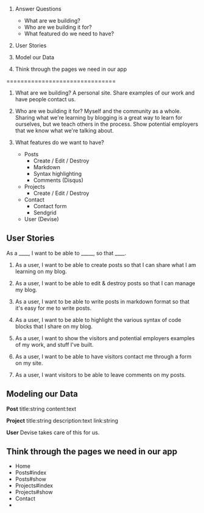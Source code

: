1. Answer Questions
   - What are we building?
   - Who are we building it for?
   - What featured do we need to have?

2. User Stories

3. Model our Data

4. Think through the pages we need in our app

===============================

1. What are we building? A personal site. Share examples of our work and have people contact us.

2. Who are we building it for? Myself and the community as a whole. Sharing what we're learning by blogging is a great way to learn for ourselves, but we teach others in the process. Show potential employers that we know what we're talking about.

3. What features do we want to have?
    - Posts
      - Create / Edit / Destroy
      - Markdown
      - Syntax highlighting
      - Comments (Disqus)
    - Projects
      - Create / Edit / Destroy
    - Contact
      - Contact form
      - Sendgrid
    - User (Devise)

## User Stories
  As a ____, I want to be able to _____, so that ____.

1. As a user, I want to be able to create posts so that I can share what I am learning on my blog.

2. As a user, I want to be able to edit & destroy posts so that I can manage my blog.

3. As a user, I want to be able to write posts in markdown format so that it's easy for me to write posts.

4. As a user, I want to be able to highlight the various syntax of code blocks that I share on my blog.

5. As a user, I want to show the visitors and potential employers examples of my work, and stuff I've built.

6. As a user, I want to be able to have visitors contact me through a form on my site.

7. As a user, I want visitors to be able to leave comments on my posts.

## Modeling our Data

**Post**
  title:string
  content:text

**Project**
  title:string
  description:text
  link:string

**User**
  Devise takes care of this for us.

## Think through the pages we need in our app

  - Home
  - Posts#index
  - Posts#show
  - Projects#index
  - Projects#show
  - Contact
  -


